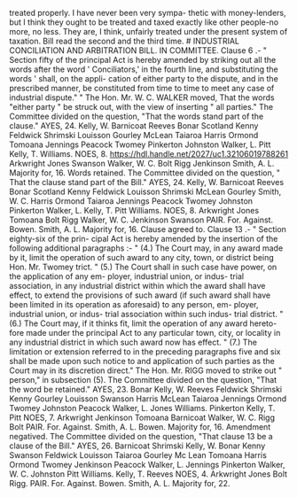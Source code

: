 treated properly. I have never been very sympa- thetic with money-lenders, but I think they ought to be treated and taxed exactly like other people-no more, no less. They are, I think, unfairly treated under the present system of taxation. Bill read the second and the third time. # INDUSTRIAL CONCILIATION AND ARBITRATION BILL. IN COMMITTEE. Clause 6 .- " Section fifty of the principal Act is hereby amended by striking out all the words after the word ' Conciliators,' in the fourth line, and substituting the words ' shall, on the appli- cation of either party to the dispute, and in the prescribed manner, be constituted from time to time to meet any case of industrial dispute." " The Hon. Mr. W. C. WALKER moved, That the words "either party " be struck out, with the view of inserting " all parties." The Committee divided on the question, "That the words stand part of the clause." AYES, 24. Kelly, W. Barnicoat Reeves Bonar Scotland Kenny Feldwick Shrimski Louisson Gourley McLean Taiaroa Harris Ormond Tomoana Jennings Peacock Twomey Pinkerton Johnston Walker, L. Pitt Kelly, T. Williams. NOES, 8. https://hdl.handle.net/2027/uc1.32106019788261 Arkwright Jones Swanson Walker, W. C. Bolt Rigg Jenkinson Smith, A. L. Majority for, 16. Words retained. The Committee divided on the question, " That the clause stand part of the Bill." AYES, 24. Kelly, W. Barnicoat Reeves Bonar Scotland Kenny Feldwick Louisson Shrimski McLean Gourley Smith, W. C. Harris Ormond Taiaroa Jennings Peacock Twomey Johnston Pinkerton Walker, L. Kelly, T. Pitt Williams. NOES, 8. Arkwright Jones Tomoana Bolt Rigg Walker, W. C. Jenkinson Swanson PAIR. For. Against. Bowen. Smith, A. L. Majority for, 16. Clause agreed to. Clause 13 .- " Section eighty-six of the prin- cipal Act is hereby amended by the insertion of the following additional paragraphs :- " (4.) The Court may, in any award made by it, limit the operation of such award to any city, town, or district being Hon. Mr. Twomey trict. " (5.) The Court shall in such case have power, on the application of any em- ployer, industrial union, or indus- trial association, in any industrial district within which the award shall have effect, to extend the provisions of such award (if such award shall have been limited in its operation as aforesaid) to any person, em- ployer, industrial union, or indus- trial association within such indus- trial district. " (6.) The Court may, if it thinks fit, limit the operation of any award hereto- fore made under the principal Act to any particular town, city, or locality in any industrial district in which such award now has effect. " (7.) The limitation or extension referred to in the preceding paragraphs five and six shall be made upon such notice to and application of such parties as the Court may in its discretion direct." The Hon. Mr. RIGG moved to strike out " person," in subsection (5). The Committee divided on the question, "That the word be retained." AYES, 23. Bonar Kelly, W. Reeves Feldwick Shrimski Kenny Gourley Louisson Swanson Harris McLean Taiaroa Jennings Ormond Twomey Johnston Peacock Walker, L. Jones Williams. Pinkerton Kelly, T. Pitt NOES, 7. Arkwright Jenkinson Tomoana Barnicoat Walker, W. C. Rigg Bolt PAIR. For. Against. Smith, A. L. Bowen. Majority for, 16. Amendment negatived. The Committee divided on the question, "That clause 13 be a clause of the Bill." AYES, 26. Barnicoat Shrimski Kelly, W. Bonar Kenny Swanson Feldwick Louisson Taiaroa Gourley Mc Lean Tomoana Harris Ormond Twomey Jenkinson Peacock Walker, L. Jennings Pinkerton Walker, W. C. Johnston Pitt Williams. Kelly, T. Reeves NOES, 4. Arkwright Jones Bolt Rigg. PAIR. For. Against. Bowen. Smith, A. L. Majority for, 22. 